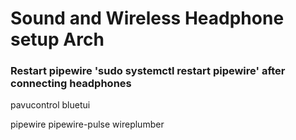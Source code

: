 # Sound and Wireless Headphone setup Arch
### Restart pipewire 'sudo systemctl restart pipewire' after connecting headphones

pavucontrol
bluetui

pipewire
pipewire-pulse
wireplumber

